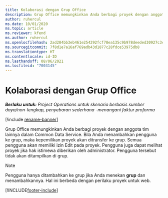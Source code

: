 ```yaml
---
title: Kolaborasi dengan Grup Office
description: Grup Office memungkinkan Anda berbagi proyek dengan anggota tim lainnya di Common Data Service.
author: ruhercul
ms.date: 10/01/2020
ms.topic: article
ms.reviewer: kfend
ms.author: ruhercul
ms.openlocfilehash: 2ad284bb3eb461e254292fcf78ea135c9b978deeded30927c3c442afc2ec0b7e
ms.sourcegitcommit: 7f8d1e7a16af769adb43d1877c28fdce53975db8
ms.translationtype: HT
ms.contentlocale: id-ID
ms.lasthandoff: 08/06/2021
ms.locfileid: "7003145"
---
```

# <a name="collaboration-with-office-groups"></a>Kolaborasi dengan Grup Office

_**Berlaku untuk:** Project Operations untuk skenario berbasis sumber daya/non-lengkap, penyebaran sederhana -menangani faktur proforma_

[!include [rename-banner](~/includes/cc-data-platform-banner.md)]

Grup Office memungkinkan Anda berbagi proyek dengan anggota tim lainnya dalam Common Data Service. Bila Anda menambahkan pengguna ke grup, maka kepemilikan proyek akan ditransfer ke grup. Semua pengguna akan memiliki izin Edit pada proyek. Pengguna juga dapat melihat proyek jika hak istimewa diberikan oleh administrator. Pengguna tersebut tidak akan ditampilkan di grup.

> [!NOTE] 
> Pengguna hanya ditambahkan ke grup jika Anda menekan **grup** dan menambahkannya. Hal ini berbeda dengan perilaku proyek untuk web. 



[!INCLUDE[footer-include](../includes/footer-banner.md)]